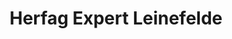 ---
title: "Herfag Expert Leinefelde"
url: /leinefelde-worbis/herfag-expert-leinefelde/
shop: Elektronik
---